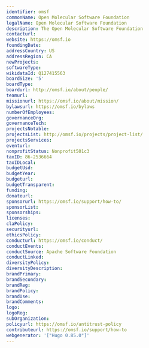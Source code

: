 ```yaml
---
identifier: omsf
commonName: Open Molecular Software Foundation
legalName: Open Molecular Software Foundation
description: The Open Molecular Software Foundation
contacturl:
website: https://omsf.io
foundingDate:
addressCountry: US
addressRegion: CA
newProjects:
softwareType:
wikidataId: Q127415563
boardSize: '5'
boardType:
boardurl: http://omsf.io/about/people/
teamurl:
missionurl: https://omsf.io/about/mission/
bylawsurl: https://omsf.io/bylaws
numberOfEmployees:
governanceOrg:
governanceTech:
projectsNotable:
projectsList: http://omsf.io/projects/project-list/
projectsServices:
eventurl:
nonprofitStatus: Nonprofit501c3
taxID: 86-2536664
taxIDLocal:
budgetUsd:
budgetYear:
budgeturl:
budgetTransparent:
funding:
donateurl:
sponsorurl: https://omsf.io/support/how-to/
sponsorList:
sponsorships:
licenses:
claPolicy:
securityurl:
ethicsPolicy:
conducturl: https://omsf.io/conduct/
conductEvents:
conductSource: Apache Software Foundation
conductLinked:
diversityPolicy:
diversityDescription:
brandPrimary:
brandSecondary:
brandReg:
brandPolicy:
brandUse:
brandComments:
logo:
logoReg:
subOrganization:
policyurl: https://omsf.io/antitrust-policy
contributeurl: https://omsf.io/support/how-to
webgenerator: '["Hugo 0.85.0"]'
---
```


